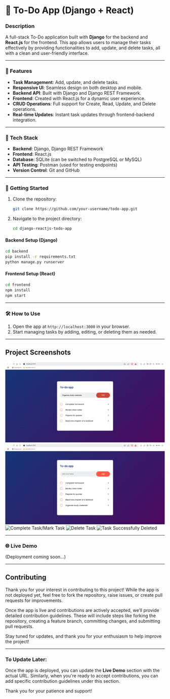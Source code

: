 # 📝 To-Do App (Django + React)

### Description
A full-stack To-Do application built with **Django** for the backend and **React.js** for the frontend. This app allows users to manage their tasks effectively by providing functionalities to add, update, and delete tasks, all with a clean and user-friendly interface.

---

### 🚀 Features
- **Task Management**: Add, update, and delete tasks.
- **Responsive UI**: Seamless design on both desktop and mobile.
- **Backend API**: Built with Django and Django REST Framework.
- **Frontend**: Created with React.js for a dynamic user experience.
- **CRUD Operations**: Full support for Create, Read, Update, and Delete operations.
- **Real-time Updates**: Instant task updates through frontend-backend integration.

---

### 🔧 **Tech Stack**
- **Backend**: Django, Django REST Framework
- **Frontend**: React.js
- **Database**: SQLite (can be switched to PostgreSQL or MySQL)
- **API Testing**: Postman (used for testing endpoints)
- **Version Control**: Git and GitHub

---

### 📖 **Getting Started**
1. Clone the repository:
   ```bash
   git clone https://github.com/your-username/todo-app.git
   ```
2. Navigate to the project directory:
   ```bash
   cd django-reactjs-todo-app
   ```

#### **Backend Setup (Django)**
```bash
cd backend
pip install -r requirements.txt
python manage.py runserver
```

#### **Frontend Setup (React)**
```bash
cd frontend
npm install
npm start
```

---

### 🛠 **How to Use**
1. Open the app at `http://localhost:3000` in your browser.
2. Start managing tasks by adding, editing, or deleting them as needed.

---

## Project Screenshots 
![Add Task](https://github.com/dalvianiket10/django-reactjs-todo-app/blob/05ef2040faa7d2d0a4cc70628dd0ace20d26886c/Project%20Screenshots/Add%20Task.png)
![Task Successfully Added](https://github.com/dalvianiket10/django-reactjs-todo-app/blob/ce6cb2abe6185c327c3ba84a3e5d8b5595c61ae8/Project%20Screenshots/Task%20Added%20Successfully.png)
![Complete Task/Mark Task]()
![Delete Task]()
![Task Successfully Deleted]()

---

### 🌐 **Live Demo**
(Deployment coming soon...)


---

## Contributing

Thank you for your interest in contributing to this project! While the app is not deployed yet, feel free to fork the repository, raise issues, or create pull requests for improvements.

Once the app is live and contributions are actively accepted, we’ll provide detailed contribution guidelines. These will include steps like forking the repository, creating a feature branch, committing changes, and submitting pull requests.

Stay tuned for updates, and thank you for your enthusiasm to help improve the project!

---
### **To Update Later:**
Once the app is deployed, you can update the **Live Demo** section with the actual URL. Similarly, when you're ready to accept contributions, you can add specific contribution guidelines under this section.

Thank you for your patience and support!
